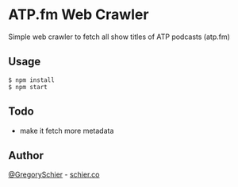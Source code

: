 ATP.fm Web Crawler
==================

Simple web crawler to fetch all show titles of ATP podcasts (atp.fm)


## Usage

```shell
$ npm install
$ npm start
```


## Todo

* make it fetch more metadata


## Author

[@GregorySchier](http://twitter.com/gregoryschier) - [schier.co](http://schier.co)
